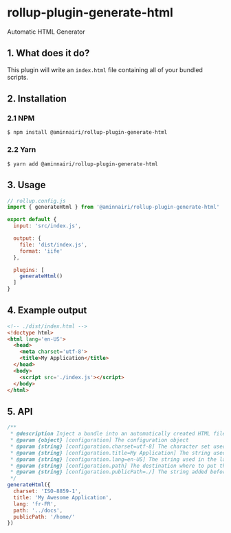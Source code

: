 # rollup-plugin-generate-html

Automatic HTML Generator

## 1. What does it do?

This plugin will write an `index.html` file containing all of your bundled scripts.

## 2. Installation

### 2.1 NPM

```shell
$ npm install @aminnairi/rollup-plugin-generate-html
```

### 2.2 Yarn

```shell
$ yarn add @aminnairi/rollup-plugin-generate-html
```

## 3. Usage

```javascript
// rollup.config.js
import { generateHtml } from '@aminnairi/rollup-plugin-generate-html'

export default {
  input: 'src/index.js',

  output: {
    file: 'dist/index.js',
    format: 'iife'
  },

  plugins: [
    generateHtml()
  ]
}
```

## 4. Example output

```html
<!-- ./dist/index.html -->
<!doctype html>
<html lang='en-US'>
  <head>
    <meta charset='utf-8'>
    <title>My Application</title>
  </head>
  <body>
    <script src='./index.js'></script>
  </body>
</html>
```

## 5. API

```javascript
/**
 * @description Inject a bundle into an automatically created HTML file
 * @param {object} [configuration] The configuration object
 * @param {string} [configuration.charset=utf-8] The character set used in the meta charset tag
 * @param {string} [configuration.title=My Application] The string used in the HTML title tag
 * @param {string} [configuration.lang=en-US] The string used in the lang attribute of the html tag
 * @param {string} [configuration.path] The destination where to put the HTML file (default to rollup.output.file base directory)
 * @param {string} [configuration.publicPath=./] The string added before the script url
 */
generateHtml({
  charset: 'ISO-8859-1',
  title: 'My Awesome Application',
  lang: 'fr-FR',
  path: '../docs',
  publicPath: '/home/'
})
```